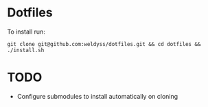 Dotfiles
=========

To install run:

```
git clone git@github.com:weldyss/dotfiles.git && cd dotfiles && ./install.sh
```


TODO
=======

* Configure submodules to install automatically on cloning
